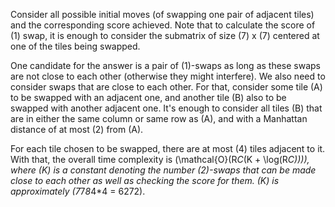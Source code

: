 Consider all possible initial moves (of swapping one pair of adjacent tiles) and the corresponding score achieved. Note that to calculate the score of \(1\) swap, it is enough to consider the submatrix of size \(7\) x \(7\) centered at one of the tiles being swapped.

One candidate for the answer is a pair of \(1\)-swaps as long as these swaps are not close to each other (otherwise they might interfere). We also need to consider swaps that are close to each other. For that, consider some tile \(A\) to be swapped with an adjacent one, and another tile \(B\) also to be swapped with another adjacent one. It's enough to consider all tiles \(B\) that are in either the same column or same row as \(A\), and with a Manhattan distance of at most \(2\) from \(A\).

For each tile chosen to be swapped, there are at most \(4\) tiles adjacent to it. With that, the overall time complexity is \(\mathcal{O}(R*C*(K + \log(R*C)))\), where \(K\) is a constant denoting the number \(2\)-swaps that can be made close to each other as well as checking the score for them. \(K\) is approximately \(7*7*8*4*4 = 6272\).

